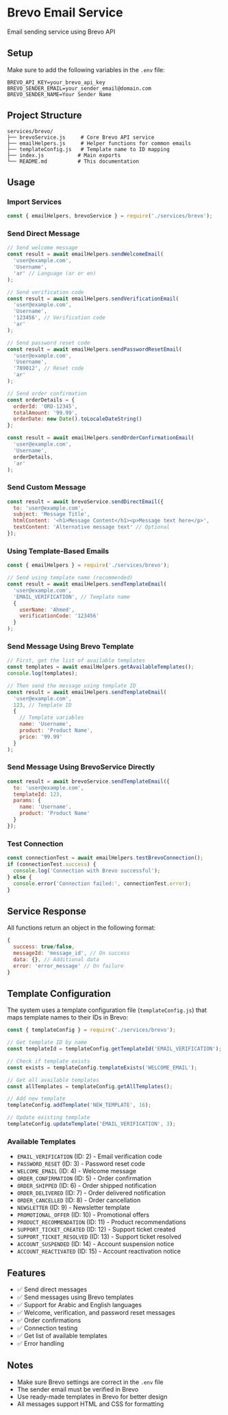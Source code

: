 # Brevo Email Service

Email sending service using Brevo API

## Setup

Make sure to add the following variables in the `.env` file:

```env
BREVO_API_KEY=your_brevo_api_key
BREVO_SENDER_EMAIL=your_sender_email@domain.com
BREVO_SENDER_NAME=Your Sender Name
```

## Project Structure

```
services/brevo/
├── brevoService.js     # Core Brevo API service
├── emailHelpers.js     # Helper functions for common emails
├── templateConfig.js   # Template name to ID mapping
├── index.js           # Main exports
└── README.md          # This documentation
```

## Usage

### Import Services

```javascript
const { emailHelpers, brevoService } = require('./services/brevo');
```

### Send Direct Message

```javascript
// Send welcome message
const result = await emailHelpers.sendWelcomeEmail(
  'user@example.com',
  'Username',
  'ar' // Language (ar or en)
);

// Send verification code
const result = await emailHelpers.sendVerificationEmail(
  'user@example.com',
  'Username',
  '123456', // Verification code
  'ar'
);

// Send password reset code
const result = await emailHelpers.sendPasswordResetEmail(
  'user@example.com',
  'Username',
  '789012', // Reset code
  'ar'
);

// Send order confirmation
const orderDetails = {
  orderId: 'ORD-12345',
  totalAmount: '99.99',
  orderDate: new Date().toLocaleDateString()
};

const result = await emailHelpers.sendOrderConfirmationEmail(
  'user@example.com',
  'Username',
  orderDetails,
  'ar'
);
```

### Send Custom Message

```javascript
const result = await brevoService.sendDirectEmail({
  to: 'user@example.com',
  subject: 'Message Title',
  htmlContent: '<h1>Message Content</h1><p>Message text here</p>',
  textContent: 'Alternative message text' // Optional
});
```

### Using Template-Based Emails

```javascript
const { emailHelpers } = require('./services/brevo');

// Send using template name (recommended)
const result = await emailHelpers.sendTemplateEmail(
  'user@example.com',
  'EMAIL_VERIFICATION', // Template name
  {
    userName: 'Ahmed',
    verificationCode: '123456'
  }
);
```

### Send Message Using Brevo Template

```javascript
// First, get the list of available templates
const templates = await emailHelpers.getAvailableTemplates();
console.log(templates);

// Then send the message using template ID
const result = await emailHelpers.sendTemplateEmail(
  'user@example.com',
  123, // Template ID
  {
    // Template variables
    name: 'Username',
    product: 'Product Name',
    price: '99.99'
  }
);
```

### Send Message Using BrevoService Directly

```javascript
const result = await brevoService.sendTemplateEmail({
  to: 'user@example.com',
  templateId: 123,
  params: {
    name: 'Username',
    product: 'Product Name'
  }
});
```

### Test Connection

```javascript
const connectionTest = await emailHelpers.testBrevoConnection();
if (connectionTest.success) {
  console.log('Connection with Brevo successful');
} else {
  console.error('Connection failed:', connectionTest.error);
}
```

## Service Response

All functions return an object in the following format:

```javascript
{
  success: true/false,
  messageId: 'message_id', // On success
  data: {}, // Additional data
  error: 'error_message' // On failure
}
```

## Template Configuration

The system uses a template configuration file (`templateConfig.js`) that maps template names to their IDs in Brevo:

```javascript
const { templateConfig } = require('./services/brevo');

// Get template ID by name
const templateId = templateConfig.getTemplateId('EMAIL_VERIFICATION');

// Check if template exists
const exists = templateConfig.templateExists('WELCOME_EMAIL');

// Get all available templates
const allTemplates = templateConfig.getAllTemplates();

// Add new template
templateConfig.addTemplate('NEW_TEMPLATE', 16);

// Update existing template
templateConfig.updateTemplate('EMAIL_VERIFICATION', 3);
```

### Available Templates

- `EMAIL_VERIFICATION` (ID: 2) - Email verification code
- `PASSWORD_RESET` (ID: 3) - Password reset code
- `WELCOME_EMAIL` (ID: 4) - Welcome message
- `ORDER_CONFIRMATION` (ID: 5) - Order confirmation
- `ORDER_SHIPPED` (ID: 6) - Order shipped notification
- `ORDER_DELIVERED` (ID: 7) - Order delivered notification
- `ORDER_CANCELLED` (ID: 8) - Order cancellation
- `NEWSLETTER` (ID: 9) - Newsletter template
- `PROMOTIONAL_OFFER` (ID: 10) - Promotional offers
- `PRODUCT_RECOMMENDATION` (ID: 11) - Product recommendations
- `SUPPORT_TICKET_CREATED` (ID: 12) - Support ticket created
- `SUPPORT_TICKET_RESOLVED` (ID: 13) - Support ticket resolved
- `ACCOUNT_SUSPENDED` (ID: 14) - Account suspension notice
- `ACCOUNT_REACTIVATED` (ID: 15) - Account reactivation notice

## Features

- ✅ Send direct messages
- ✅ Send messages using Brevo templates
- ✅ Support for Arabic and English languages
- ✅ Welcome, verification, and password reset messages
- ✅ Order confirmations
- ✅ Connection testing
- ✅ Get list of available templates
- ✅ Error handling

## Notes

- Make sure Brevo settings are correct in the `.env` file
- The sender email must be verified in Brevo
- Use ready-made templates in Brevo for better design
- All messages support HTML and CSS for formatting